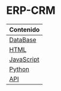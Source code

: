 # ERP-CRM

| Contenido                                                |
| -------------------------------------------------------- |
| [DataBase](./DBs)                                        |
| [HTML](./HTML)                                           |
| [JavaScript](./JS)                                       |
| [Python](./PY)                                           |
| [API](./API)                                             |
